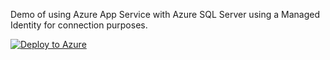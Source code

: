 Demo of using Azure App Service with Azure SQL Server using a Managed Identity for connection purposes.

[![Deploy to Azure](https://aka.ms/deploytoazurebutton)](https://portal.azure.com/#create/Microsoft.Template/uri/https%3A%2F%2Fraw.githubusercontent.com%2Foverridethis%2Faz-app-sql-managed-identity%2Fmain%2Fdeploy%2Fmain.json)